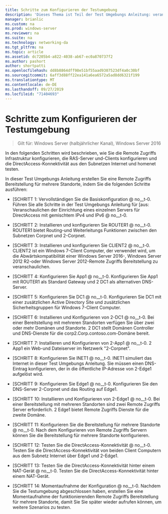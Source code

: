 ```yaml
---
title: Schritte zum Konfigurieren der Testumgebung
description: 'Dieses Thema ist Teil der Test Umgebungs Anleitung: veranschaulichen einer DirectAccess-Bereitstellung für mehrere Standorte für Windows Server 2016'
manager: brianlic
ms.custom: na
ms.prod: windows-server
ms.reviewer: na
ms.suite: na
ms.technology: networking-da
ms.tgt_pltfrm: na
ms.topic: article
ms.assetid: dc7205b4-a822-4038-ab67-ec0a870737f2
ms.author: pashort
author: shortpatti
ms.openlocfilehash: dd8b8864dff98e51bf55aad9307523df4a0c30bf
ms.sourcegitcommit: 6aff3d88ff22ea141a6ea6572a5ad8dd6321f199
ms.translationtype: MT
ms.contentlocale: de-DE
ms.lasthandoff: 09/27/2019
ms.locfileid: "71404693"
---
```

# <a name="steps-for-configuring-the-test-lab"></a>Schritte zum Konfigurieren der Testumgebung

>Gilt für: Windows Server (halbjährlicher Kanal), Windows Server 2016

In den folgenden Schritten wird beschrieben, wie Sie die Remote Zugriffs Infrastruktur konfigurieren, die RAS-Server und-Clients konfigurieren und die DirectAccess-Konnektivität aus den Subnetzen Internet und homenet testen.  
  
In dieser Test Umgebungs Anleitung erstellen Sie eine Remote Zugriffs Bereitstellung für mehrere Standorte, indem Sie die folgenden Schritte ausführen:  
  
-   [SCHRITT 1: Vervollständigen Sie die Basiskonfiguration @ no__t-0. Führen Sie alle Schritte in der Test Umgebungs Anleitung für [aus: Veranschaulichen der Einrichtung eines einzelnen Servers für DirectAccess mit gemischtem IPv4 und IPv6 @ no__t-0.  
  
-   [SCHRITT 2: Installieren und konfigurieren Sie ROUTER1 @ no__t-0. ROUTER1 bietet Routing-und Weiterleitungs Funktionen zwischen den Subnetzen Corpnet und 2-Corpnet.  
  
-   [SCHRITT 3: Installieren und konfigurieren Sie CLIENT2 @ no__t-0. CLIENT2 ist ein Windows 7-Client Computer, der verwendet wird, um die Abwärtskompatibilität einer Windows Server 2016-, Windows Server 2012 R2-oder Windows Server 2012-Remote Zugriffs Bereitstellung zu veranschaulichen.  
  
-   [SCHRITT 4: Konfigurieren Sie App1 @ no__t-0. Konfigurieren Sie App1 mit ROUTER1 als Standard Gateway und 2 DC1 als alternativen DNS-Server.  
  
-   [SCHRITT 5: Konfigurieren Sie DC1 @ no__t-0. Konfigurieren Sie DC1 mit einer zusätzlichen Active Directory Site und zusätzlichen Sicherheitsgruppen für Windows 7-Client Computer.  
  
-   [SCHRITT 6: Installieren und Konfigurieren von 2-DC1 @ no__t-0. Bei einer Bereitstellung mit mehreren Standorten verfügen Sie über zwei oder mehr Domänen und Standorte. 2 DC1 stellt Domänen Controller und DNS-Dienste für die corp2.Corp.contoso.com-Domäne bereit.  
  
-   [SCHRITT 7: Installieren und Konfigurieren von 2-App1 @ no__t-0. 2 App1 ein Web-und Dateiserver im Netzwerk "2-Corpnet".  
  
-   [SCHRITT 8: Konfigurieren Sie INET1 @ no__t-0. INET1 simuliert das Internet in dieser Test Umgebungs Anleitung. Sie müssen einen DNS-Eintrag konfigurieren, der in die öffentliche IP-Adresse von 2-Edge1 aufgelöst wird.  
  
-   [SCHRITT 9: Konfigurieren Sie Edge1 @ no__t-0. Konfigurieren Sie den DNS-Server 2-Corpnet und das Routing auf Edge1.  
  
-   [SCHRITT 10: Installieren und Konfigurieren von 2-Edge1 @ no__t-0. Bei einer Bereitstellung mit mehreren Standorten sind zwei Remote Zugriffs Server erforderlich. 2 Edge1 bietet Remote Zugriffs Dienste für die zweite Domäne.  
  
-   [SCHRITT 11: Konfigurieren Sie die Bereitstellung für mehrere Standorte @ no__t-0. Nach dem Konfigurieren von Remote Zugriffs Servern können Sie die Bereitstellung für mehrere Standorte konfigurieren.  
  
-   [SCHRITT 12: Testen Sie die DirectAccess-Konnektivität @ no__t-0. Testen Sie die DirectAccess-Konnektivität von beiden Client Computern aus dem Subnetz Internet über Edge1 und 2-Edge1.  
  
-   [SCHRITT 13: Testen Sie die DirectAccess-Konnektivität hinter einem NAT-Gerät @ no__t-0. Testen Sie die DirectAccess-Konnektivität hinter einem NAT-Gerät.  
  
-   [SCHRITT 14: Momentaufnahme der Konfiguration @ no__t-0. Nachdem Sie die Testumgebung abgeschlossen haben, erstellen Sie eine Momentaufnahme der funktionierenden Remote Zugriffs Bereitstellung für mehrere Standorte, damit Sie Sie später wieder aufrufen können, um weitere Szenarios zu testen.  
  


